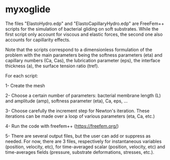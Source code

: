 # myxoglide

The files "ElastoHydro.edp" and "ElastoCapillaryHydro.edp" are FreeFem++ scripts for the simulation of bacterial gliding on soft substrates. While the first script only account for viscous and elastic forces, the second one also accounts for capillarity effects. 

Note that the scripts correspond to a dimensionless formulation of the problem with the main parameters being the softness parameters (eta) and capillary numbers (Ca, Cas), the lubrication parameter (eps), the interface thickness (a), the surface tension ratio (tref).

For each script:

1- Create the mesh

2- Choose a certain number of parameters: bacterial membrane length (L) and amplitude (amp), softness parameter (eta), Ca, eps, ...

3- Choose carefully the increment step for Newton's iteration. These iterations can be made over a loop of various parameters (eta, Ca, etc.)

4- Run the code with freefem++ (https://freefem.org/)

5- There are several output files, but the user can add or suppress as needed. For now, there are 3 files, respectively for
 instantaneous variables (position, velocity, etc), for time-averaged scalar (position, velocity, etc) and time-averages fields (pressure, 
substrate deformations, stresses, etc.).
